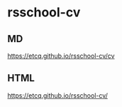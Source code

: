 # rsschool-cv

## MD 
https://etcq.github.io/rsschool-cv/cv


## HTML
https://etcq.github.io/rsschool-cv/
